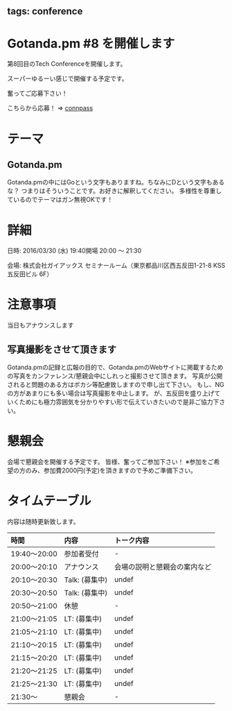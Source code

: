 tags: conference
---
# Gotanda.pm #8 を開催します

第8回目のTech Conferenceを開催します。

スーパーゆるーい感じで開催する予定です。

奮ってご応募下さい！

こちらから応募！ => [connpass](http://gotanda-pm.connpass.com/event/28535/)

# テーマ

## Gotanda.pm

Gotanda.pmの中にはGoという文字もありますね。ちなみにDという文字もあるな？
つまりはそういうことです。お好きに解釈してください。
多様性を尊重しているのでテーマはガン無視OKです！

# 詳細

日時: 2016/03/30 (水) 19:40開場 20:00 〜 21:30

会場: 株式会社ガイアックス セミナールーム（東京都品川区西五反田1-21-8 KSS五反田ビル 6F）

# 注意事項

当日もアナウンスします

## 写真撮影をさせて頂きます

Gotanda.pmの記録と広報の目的で、Gotanda.pmのWebサイトに掲載するための写真をカンファレンス/懇親会中にしれっと撮影させて頂きます。
写真が公開されると問題のある方はボカシ等配慮致しますので申し出て下さい。
もし、NGの方があまりにも多い場合は写真撮影を中止します。
が、五反田を盛り上げていくためにも極力雰囲気を分かりやすい形で伝えていきたいので是非ご協力下さい。

# 懇親会

会場で懇親会を開催する予定です。
皆様、奮ってご参加下さい！
※参加をご希望の方のみ、参加費2000円(予定)を頂きますので予めご準備下さい。

# タイムテーブル

内容は随時更新致します。

| 時間         | 内容                 | トーク内容                                             |
|:-------------|:---------------------|:-------------------------------------------------------|
| 19:40〜20:00 | 参加者受付           | -                                                      |
| 20:00〜20:10 | アナウンス           | 会場の説明と懇親会の案内など                           |
| 20:10〜20:30 | Talk: (募集中)       | undef                                                  |
| 20:30〜20:50 | Talk: (募集中)       | undef                                                  |
| 20:50〜21:00 | 休憩                 | -                                                      |
| 21:00〜21:05 | LT: (募集中)         | undef                                                  |
| 21:05〜21:10 | LT: (募集中)         | undef                                                  |
| 21:10〜20:15 | LT: (募集中)         | undef                                                  |
| 21:15〜20:20 | LT: (募集中)         | undef                                                  |
| 21:20〜21:25 | LT: (募集中)         | undef                                                  |
| 21:25〜21:30 | LT: (募集中)         | undef                                                  |
| 21:30〜      | 懇親会               | -                                                      |
